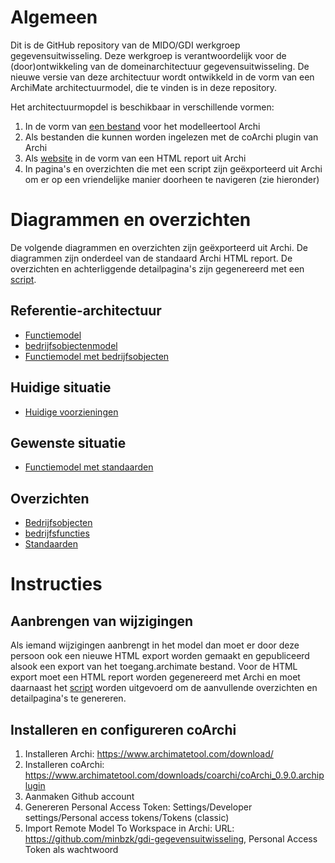 # Algemeen
Dit is de GitHub repository van de MIDO/GDI werkgroep gegevensuitwisseling. Deze werkgroep is verantwoordelijk voor de (door)ontwikkeling van de domeinarchitectuur gegevensuitwisseling. De nieuwe versie van deze architectuur wordt ontwikkeld in de vorm van een ArchiMate architectuurmodel, die te vinden is in deze repository. 

Het architectuurmopdel is beschikbaar in verschillende vormen:
1. In de vorm van <a href="gegevensuitwisseling.archimate">een bestand</a> voor het modelleertool Archi
2. Als bestanden die kunnen worden ingelezen met de coArchi plugin van Archi
3. Als <a href="https://minbzk.github.io/gdi-gegevensuitwisseling">website</a> in de vorm van een HTML report uit Archi
4. In pagina's en overzichten die met een script zijn geëxporteerd uit Archi om er op een vriendelijke manier doorheen te navigeren (zie hieronder)

# Diagrammen en overzichten
De volgende diagrammen en overzichten zijn geëxporteerd uit Archi. De diagrammen zijn onderdeel van de standaard Archi HTML report. De overzichten en achterliggende detailpagina's zijn gegenereerd met een <a href="scripts/export HTML.ajs">script</a>.

## Referentie-architectuur
* <a href="https://minbzk.github.io/gdi-gegevensuitwisseling/id-06c6c1de430644b9adb865225da06cba/views/id-f7226f7c68704aae807b71a2f10b1cce.html">Functiemodel</a>
* <a href="https://minbzk.github.io/gdi-gegevensuitwisseling/id-06c6c1de430644b9adb865225da06cba/views/id-efc531031d114860a309f6eeacdad289.html">bedrijfsobjectenmodel</a>
* <a href="https://minbzk.github.io/gdi-gegevensuitwisseling/id-06c6c1de430644b9adb865225da06cba/views/id-b6f068818d264742b80c8f4f5278aca0.html">Functiemodel met bedrijfsobjecten</a>

## Huidige situatie
* <a href="https://minbzk.github.io/gdi-gegevensuitwisseling/id-06c6c1de430644b9adb865225da06cba/views/id-c15721baeefd4a45b2809fcea06f8428.html">Huidige voorzieningen</a>

## Gewenste situatie
* <a href="https://minbzk.github.io/gdi-gegevensuitwisseling/id-06c6c1de430644b9adb865225da06cba/views/id-5df0c1360768493aa966c16f7dbfd414.html">Functiemodel met standaarden</a>

## Overzichten
* <a href="https://minbzk.github.io/gdi-gegevensuitwisseling/content/views/bedrijfsobjecten.html">Bedrijfsobjecten</a>
* <a href="https://minbzk.github.io/gdi-gegevensuitwisseling/content/views/bedrijfsfuncties.html">bedrijfsfuncties</a>
* <a href="https://minbzk.github.io/gdi-gegevensuitwisseling/content/views/standaarden.html">Standaarden</a>

# Instructies

## Aanbrengen van wijzigingen
Als iemand wijzigingen aanbrengt in het model dan moet er door deze persoon ook een nieuwe HTML export worden gemaakt en gepubliceerd alsook een export van het toegang.archimate bestand. Voor de HTML export moet een HTML report worden gegenereerd met Archi en moet daarnaast het <a href="scripts/export HTML.ajs">script</a> worden uitgevoerd om de aanvullende overzichten en detailpagina's te genereren.

## Installeren en configureren coArchi
1. Installeren Archi: https://www.archimatetool.com/download/
2. Installeren coArchi: https://www.archimatetool.com/downloads/coarchi/coArchi_0.9.0.archiplugin
3. Aanmaken Github account
4. Genereren Personal Access Token: Settings/Developer settings/Personal access tokens/Tokens (classic)
5. Import Remote Model To Workspace in Archi: URL: https://github.com/minbzk/gdi-gegevensuitwisseling, Personal Access Token als wachtwoord

